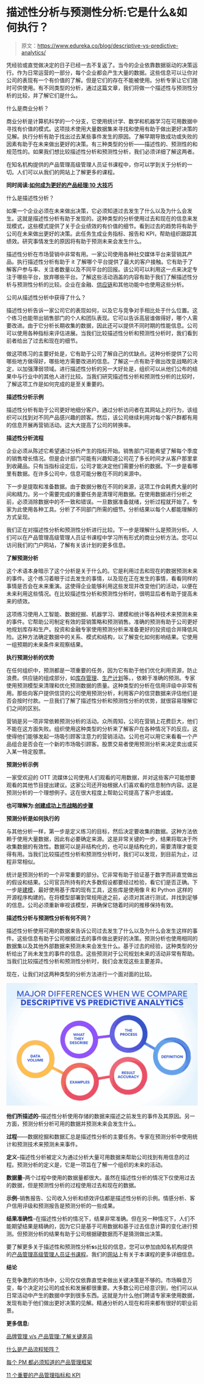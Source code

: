 # 描述性分析与预测性分析:它是什么&如何执行？

> 原文：<https://www.edureka.co/blog/descriptive-vs-predictive-analytics/>

凭经验或直觉做决定的日子已经一去不复返了。当今的企业依靠数据驱动的决策运行。作为日常运营的一部分，每个企业都会产生大量的数据。这些信息可以让你对公司的表现有一个有价值的了解。但是它们的存在不能被使用。分析专家让它们随时可供使用。有不同类型的分析，通过这篇文章，我们将做一个描述性与预测性分析的比较，并了解它们是什么。

什么是商业分析？

商业分析是计算机科学的一个分支，它使用统计学、数学和机器学习在可用数据中寻找有价值的模式。这项技术使用大量数据集来寻找和使用有助于做出更好决策的见解。执行分析有助于找出过去某些事件发生的原因。了解早期导致成功或失败的因素有助于在未来做出更好的决策。有三种类型的分析——描述性的、预测性的和规范性的。如果我们想比较描述性分析和预测性分析，我们必须详细了解这两者。

在知名机构提供的产品管理高级管理人员证书课程中，你可以学到关于分析的一切。人们可以从我们的网站上了解更多的课程。

**同时阅读:[如何成为更好的产品经理:10 大技巧](https://www.edureka.co/blog/product-manager)**

什么是描述性分析？

如果一个企业必须在未来做出决策，它必须知道过去发生了什么以及为什么会发生。这就是描述性分析有助于发现的。这种类型的分析使用过去和现在的信息来发现模式，这些模式提供了关于企业绩效的有价值的细节。看到过去的趋势将有助于公司在未来做出更好的决策。此任务生成业务指标、报告和 KPI，帮助组织跟踪其绩效。研究事情发生的原因将有助于预测未来会发生什么。

描述性分析在市场营销中非常有用。一家公司使用各种社交媒体平台来营销其产品。执行描述性分析有助于 it 了解哪个平台提供了最大的客户接触。它有助于了解客户参与率、关注者数量以及不同平台的回报。该公司可以利用这一点来决定专注于哪些平台，放弃哪些平台。了解这些活动涵盖的内容有助于我们了解描述性分析与预测性分析的比较。企业在金融、[供应链](https://www.edureka.co/blog/how-to-formulate-advanced-supply-chain-strategy/)和其他功能中也使用这些分析。

公司从描述性分析中获得了什么？

描述性分析告诉一家公司它的表现如何，以及它与竞争对手相比处于什么位置。这个练习也能带出销售部门的个人和团队表现。它可以告诉高层谁做得好，哪个人需要改进。由于它分析长期收集的数据，因此还可以提供不同时期的性能信息。公司可以使用各种指标来评估进展。当我们比较描述性分析和预测性分析时，我们看到前者给出了过去和现在的细节。

做这项练习的主要好处是，它有助于公司了解自己的优缺点。这种分析提供了公司哪些地方做得好，哪些地方需要改进的信息。了解这一点有助于做出改变战略的决定，以加强薄弱领域。进行描述性分析的另一大好处是，组织可以从他们公布的结果中与行业中的其他人进行比较。当我们研究描述性分析和预测性分析的比较时，了解这项工作是如何完成的是至关重要的。

**描述性分析示例**

描述性分析有助于公司更好地细分客户。通过分析访问者在其网站上的行为，该组织可以找到对不同产品感兴趣的顾客。然后，该公司继续利用对每个客户群都有用的信息开展再营销活动。这大大提高了公司的转换率。

**描述性分析流程**

企业必须从陈述它希望通过分析产生的指标开始。销售部门可能希望了解每个季度的销售增长情况。但是会计部门可能有兴趣知道公司花了多长时间才从客户那里拿到收藏品。只有当指标设定后，公司才能决定他们需要分析的数据。下一步是看哪里有数据。在许多公司中，信息可能分散在不同的来源中。

下一步是提取和准备数据。由于数据分散在不同的来源，这项工作会耗费大量的时间和精力。另一个需要完成的重要任务是清理可用数据。在使用数据进行分析之前，必须消除数据中的不一致和错误。一旦数据准备就绪，分析过程就开始了。专家为此使用各种工具。分析了不同部门所需的细节。分析结果以每个人都能理解的方式呈现。

我们正在对描述性分析和预测性分析进行比较。下一步是理解什么是预测分析。人们可以在产品管理高级管理人员证书课程中学习所有形式的商业分析方法。您可以访问我们的门户网站，了解有关该计划的更多信息。

**了解预测分析**

这个术语本身暗示了这个分析是关于什么的。它是利用过去和现在的数据预测未来的事件。这个练习着眼于过去发生的事情，以及现在正在发生的事情，看看同样的事情是否会在未来重演。这使得企业能够利用这些发现并改变他们的活动，以便在未来利用这些情况。在比较描述性分析和预测性分析时，很明显后者有助于提高未来的绩效。

这项练习使用人工智能、数据挖掘、机器学习、建模和统计等各种技术来预测未来的事件。它帮助公司制定有效的营销策略和预测销售。准确的预测有助于公司更好地规划库存和生产。投资和金融专家使用预测分析来准备更好的投资组合并降低风险。这种方法确定数据中的关系、模式和结构，以了解变化如何影响结果。它使用一组预期的未来条件来观察结果。

**执行预测分析的优势**

在任何组织中，预测都是一项重要的任务，因为它有助于他们优化利用资源，防止浪费。供应链的组成部分，如[库存管理](https://www.edureka.co/blog/inventory-management/)、[生产计划](https://www.edureka.co/blog/product-planning/)等。，依赖于准确的预测。专家使用预测模型来清理和优化预测数据的质量。这种类型的分析在信用评级中非常有用。那些向客户提供信贷的公司使用预测分析，利用客户的信贷数据来评估他们是否会按时付款。一旦我们了解了描述性分析和预测性分析的优势，就很容易理解它们之间的区别。

营销是另一项非常依赖预测分析的活动。众所周知，公司在营销上花费巨大，他们不能在这方面失败。组织使用这种类型的分析来了解客户在各种情况下的反应。这使得他们能够发起一场吸引顾客注意力的营销活动。公司也可以用它来看看一个产品组合是否会在一个新的市场吸引顾客。股票交易者使用预测分析来决定卖出或买入某一特定股票。

**预测分析示例**

一家受欢迎的 OTT 流媒体公司使用人们观看的可用数据，并对这些客户可能想要观看的其他节目提出建议。这家公司还开始根据人们喜欢看的信息制作内容。这是预测分析的一个理想例子。这在很大程度上帮助公司提高了客户忠诚度。

**也可理解为:[创建成功上市战略的步骤](https://www.edureka.co/blog/go-to-market-strategy/)**

**预测分析是如何执行的**

与其他分析一样，第一步是定义练习的目标，然后决定要收集的数据。这种方法依赖于使用大量数据，因此有必要确定来源。这是非常关键的一步，结果将取决于所收集数据的有效性。数据可以是非结构化的，也可以是结构化的，需要清理才能变得有用。当我们比较描述性分析和预测性分析时，我们可以发现，到目前为止，过程非常相似。

统计是预测分析的一个非常重要的部分。它非常有助于验证基于数字而非直觉做出的假设和结果。公司官员所持有的大多数假设都要经过检验，看它们是否正确。下一步是[建模](https://www.edureka.co/blog/supply-chain-modeling/)，最好使用基于库的现有工具，这些库是使用像 R 和 Python 这样的开源程序构建的。在将模型部署到常规用途之前，必须对其进行测试，并找到足够的信息。公司必须重新审视该模型，并确保它随着时间的推移保持有效。

**描述性分析与预测性分析有何不同？**

描述性分析使用可用的数据来告诉公司过去发生了什么以及为什么会发生这样的事件。这些信息有助于公司根据过去的事件做出更好的决策。预测分析也使用相同的数据集以及其他外部数据来预测未来会发生什么。基于过去的经验，这种类型的分析给出了尚未发生的事件的信息。这些预测对于公司规划未来的活动非常有帮助。当我们比较描述性分析和预测性分析时，我们会发现这些主要差异。

现在，让我们对这两种类型的分析方法进行一个面对面的比较。

![mMajor differences when we compare descriptive vs predictive analytics.](img/9f645ac3b56e85e654f6346651547c85.png)

**他们所描述的**–描述性分析使用存储的数据来描述之前发生的事件及其原因。另一方面，预测分析分析可用的数据并预测未来会发生什么。

**过程**——数据挖掘和数据汇总是描述性分析的主要任务。专家在预测分析中使用统计和预测技术来预测未来事件。

**定义**–描述性分析被定义为通过分析大量可用数据来帮助公司找到有用信息的过程。预测分析的定义是，它是一项旨在了解一个组织的未来的活动。

**数据量**–两个过程中使用的数据量都很大。虽然在描述性分析的情况下仅使用过去的数据，但是预测性分析的过程使用过去和现在的数据。

**示例**–销售报告、公司收入分析和绩效评估都是描述性分析的示例。情感分析、客户信用评级和预测报告是预测分析的一些成果。

**结果准确性**–在描述性分析的情况下，结果非常准确。但在另一种情况下，人们不能期望结果是精确的，因为它只是基于可用数据和基于过去信息计算的变化进行预测。但预测分析的结果有助于公司根据硬数据而不是猜测做出决策。

要了解更多关于描述性和预测性分析**s**s比较的信息，您可以参加由知名机构提供的[产品管理高级管理人员证书课程](https://www.edureka.co/highered/advanced-executive-program-in-product-management-iitg)。我们的[网站](https://www.edureka.co/)上有关于本课程的更多详细信息。

**结论**

在竞争激烈的市场中，公司仅仅依靠直觉来做出关键决策是不够的。市场瞬息万变，每个决定对公司的成长和发展都很重要。大多数公司已经意识到，他们可以从日常活动中产生的数据中学到很多东西。这就是为什么他们聘请专家来使用数据，发现有助于他们做出更好决策的见解。精通分析的人现在和将来都有很好的职业前景。

**更多信息:**

[品牌管理 v/s 产品管理:了解关键差异](https://www.edureka.co/blog/brand-and-product-management/)

[什么是产品流程矩阵？](https://www.edureka.co/blog/what-is-the-product-process-matrix/)

[每个 PM 都必须知道的产品管理框架](https://www.edureka.co/blog/product-management-frameworks)

[11 个重要的产品管理指标和 KPI](https://www.edureka.co/blog/product-management-metrics)